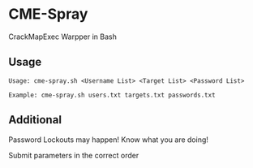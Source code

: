 # CME-Spray
CrackMapExec Warpper in Bash

## Usage
```
Usage: cme-spray.sh <Username List> <Target List> <Password List>

Example: cme-spray.sh users.txt targets.txt passwords.txt
```
  
## Additional
Password Lockouts may happen! Know what you are doing!

Submit parameters in the correct order
